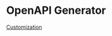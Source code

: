 # OpenAPI Generator

[Customization](https://openapi-generator.tech/docs/customization#customizing-the-generator)